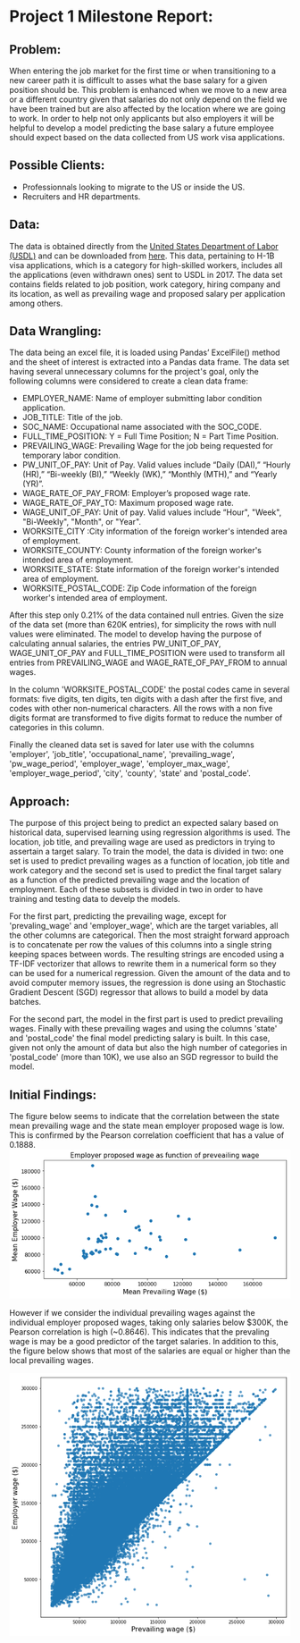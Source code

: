 # Project 1 Milestone Report: 

## Problem:
When entering the job market for the first time or when transitioning to a new career path it is difficult to asses what the base salary for a given position should be. This problem is enhanced when we move to a new area or a different country given that salaries do not only depend on the field we have been trained but are also affected by the location where we are going to work. In order to help not only applicants but also employers it will be helpful to develop a model predicting the base salary a future employee should expect based on the data collected from US work visa applications.

## Possible Clients:
* Professionnals looking to migrate to the US or inside the US.
* Recruiters and HR departments.

## Data:
The data is obtained directly from the [United States Department of Labor (USDL)](https://www.foreignlaborcert.doleta.gov/performancedata.cfm) and can be downloaded from [here](https://www.foreignlaborcert.doleta.gov/pdf/PerformanceData/2017/H-1B_Disclosure_Data_FY17.xlsx). This data, pertaining to H-1B visa applications, which is a category for high-skilled workers, includes all the applications (even withdrawn ones) sent to USDL in 2017. The data set contains fields related to job position, work category, hiring company and its location, as well as prevailing wage and proposed salary per application among others.

## Data Wrangling:
The data being an excel file, it is loaded using Pandas’ ExcelFile() method and the sheet of interest is extracted into a Pandas data frame. The data set having several unnecessary columns for the project's goal, only the following columns were considered to create a clean data frame:
- EMPLOYER_NAME: Name of employer submitting labor condition application.
- JOB_TITLE: Title of the job.
- SOC_NAME: Occupational name associated with the SOC_CODE.
- FULL_TIME_POSITION: Y = Full Time Position; N = Part Time Position.
- PREVAILING_WAGE: Prevailing Wage for the job being requested for temporary labor condition.
- PW_UNIT_OF_PAY: Unit of Pay. Valid values include “Daily (DAI),” “Hourly (HR),” “Bi-weekly (BI),” “Weekly (WK),” “Monthly (MTH),” and “Yearly (YR)”.
- WAGE_RATE_OF_PAY_FROM: Employer’s proposed wage rate.
- WAGE_RATE_OF_PAY_TO: Maximum proposed wage rate.
- WAGE_UNIT_OF_PAY: Unit of pay. Valid values include “Hour", "Week", "Bi-Weekly", "Month",
or "Year".
- WORKSITE_CITY :City information of the foreign worker's intended area of employment.
- WORKSITE_COUNTY: County information of the foreign worker's intended area of employment.
- WORKSITE_STATE: State information of the foreign worker's intended area of employment.
- WORKSITE_POSTAL_CODE:  Zip Code information of the foreign worker's intended area of employment.

After this step only 0.21% of the data contained null entries. Given the size of the data set (more than 620K entries), for simplicity the rows with null values were eliminated. The model to develop having the purpose of calculating annual salaries, the entries PW_UNIT_OF_PAY, WAGE_UNIT_OF_PAY and FULL_TIME_POSITION were used to transform all entries from PREVAILING_WAGE and WAGE_RATE_OF_PAY_FROM to annual wages.

In the column 'WORKSITE_POSTAL_CODE' the postal codes came in several formats: five digits, ten digits, ten digits with a dash after the first five, and codes with other non-numerical characters. All the rows with a non five digits format are transformed to five digits format to reduce the number of categories in this column.

Finally the cleaned data set is saved for later use with the columns 'employer',	'job_title', 'occupational_name',	'prevailing_wage',	'pw_wage_period',	'employer_wage',	'employer_max_wage',	'employer_wage_period',	'city',	'county',	'state' and	'postal_code'.

## Approach:
The purpose of this project being to predict an expected salary based on historical data, supervised learning using regression algorithms is used. The location, job title, and prevailing wage are used as predictors in trying to assertain a target salary. To train the model, the data is divided in two: one set is used to predict prevailing wages as a function of location, job title and work category and the second set is used to predict the final target salary as a function of the predicted prevailing wage and the location of employment. Each of these subsets is divided in two in order to have training and testing data to develp the models.

For the first part, predicting the prevailing wage, except for 'prevaling_wage' and 'employer_wage', which are the target variables, all the other columns are categorical. Then the most straight forward approach is to concatenate per row the values of this columns into a single string keeping spaces between words. The resulting strings are encoded using a TF-IDF vectorizer that allows to rewrite them in a numerical form so they can be used for a numerical regression. Given the amount of the data and to avoid computer memory issues, the regression is done using an Stochastic Gradient Descent (SGD) regressor that allows to build a model by data batches.

For the second part, the model in the first part is used to predict prevailing wages. Finally with these prevailing wages and  using the columns 'state' and 'postal_code' the final model predicting salary is built. In this case, given not only the amount of data but also the high number of categories in 'postal_code' (more than 10K), we use also an SGD regressor to build the model.

## Initial Findings:
The figure below seems to indicate that the correlation between the state mean prevailing wage and the state mean employer proposed wage is low. This is confirmed by the Pearson correlation coefficient that has a value of 0.1888.
![](./Figures/scatter_employer_wage_prevailing_wage.png)

However if we consider the individual prevailing wages against the individual employer proposed wages, taking only salaries below $300K, the Pearson correlation is high (~0.8646). This indicates that the prevaling wage is may be a good predictor of the target salaries. In addition to this, the figure below shows that most of the salaries are equal or higher than the local prevailing wages.

![](./Figures/em_wage-pr_wage.png)

